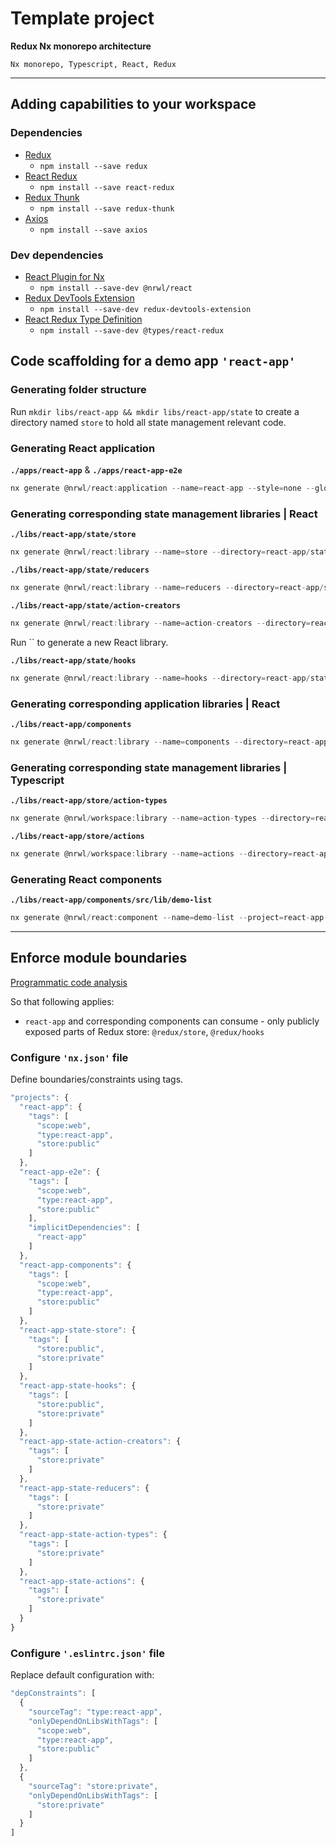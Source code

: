 # Template project

__**Redux Nx monorepo architecture**__

`Nx monorepo, Typescript, React, Redux`

---

## Adding capabilities to your workspace

### Dependencies

- [Redux](https://www.npmjs.com/package/redux)
  - `npm install --save redux`
- [React Redux](https://www.npmjs.com/package/react-redux)
  - `npm install --save react-redux`
- [Redux Thunk](https://www.npmjs.com/package/redux-thunk)
  - `npm install --save redux-thunk`
- [Axios](https://www.npmjs.com/package/axios)
  - `npm install --save axios`

### Dev dependencies

- [React Plugin for Nx](https://www.npmjs.com/package/@nrwl/react)
  - `npm install --save-dev @nrwl/react`
- [Redux DevTools Extension](https://www.npmjs.com/package/redux-devtools-extension)
  - `npm install --save-dev redux-devtools-extension`
- [React Redux Type Definition](https://www.npmjs.com/package/@types/react-redux)
  - `npm install --save-dev @types/react-redux`

## Code scaffolding for a demo app `'react-app'`

### Generating folder structure

Run `mkdir libs/react-app && mkdir libs/react-app/state` to create a directory named `store` to hold all state management relevant code.

### Generating React application

**`./apps/react-app`** & **`./apps/react-app-e2e`**

```javascript
nx generate @nrwl/react:application --name=react-app --style=none --globalCss --no-interactive
```

### Generating corresponding state management libraries | React

**`./libs/react-app/state/store`**

```javascript
nx generate @nrwl/react:library --name=store --directory=react-app/state --appProject=react-app --no-component --importPath=@redux/store --no-interactive
```

**`./libs/react-app/state/reducers`**

```javascript
nx generate @nrwl/react:library --name=reducers --directory=react-app/state --appProject=react-app --no-component --importPath=@redux/reducers --no-interactive
```

**`./libs/react-app/state/action-creators`**

```javascript
nx generate @nrwl/react:library --name=action-creators --directory=react-app/state --appProject=react-app --no-component --importPath=@redux/action-creators --no-interactive
```

Run `` to generate a new React library.

**`./libs/react-app/state/hooks`**

```javascript
nx generate @nrwl/react:library --name=hooks --directory=react-app/state --appProject=react-app --no-component --importPath=@redux/hooks --no-interactive
```

### Generating corresponding application libraries | React

**`./libs/react-app/components`**

```javascript
nx generate @nrwl/react:library --name=components --directory=react-app --appProject=react-app --no-component --importPath=@react-app/components --no-interactive
```

### Generating corresponding state management libraries | Typescript

**`./libs/react-app/store/action-types`**

```javascript
nx generate @nrwl/workspace:library --name=action-types --directory=react-app/state --importPath=@redux/action-types --unitTestRunner=none --no-interactive
```

**`./libs/react-app/store/actions`**

```javascript
nx generate @nrwl/workspace:library --name=actions --directory=react-app/state --importPath=@redux/actions --unitTestRunner=none --no-interactive
```

### Generating React components

**`./libs/react-app/components/src/lib/demo-list`**

```javascript
nx generate @nrwl/react:component --name=demo-list --project=react-app-components --export --globalCss --no-interactive
```

---

## Enforce module boundaries

[Programmatic code analysis
](https://medium.com/showpad-engineering/how-to-programmatically-enforce-boundaries-between-applications-and-libraries-in-an-nx-monorepo-39bf8fbec6ba
)

So that following applies:

- `react-app` and corresponding components can consume - only publicly exposed parts of Redux store: `@redux/store`, `@redux/hooks`

### Configure `'nx.json'` file

Define boundaries/constraints using tags.

```javascript
"projects": {
  "react-app": {
    "tags": [
      "scope:web",
      "type:react-app",
      "store:public"
    ]
  },
  "react-app-e2e": {
    "tags": [
      "scope:web",
      "type:react-app",
      "store:public"
    ],
    "implicitDependencies": [
      "react-app"
    ]
  },
  "react-app-components": {
    "tags": [
      "scope:web",
      "type:react-app",
      "store:public"
    ]
  },
  "react-app-state-store": {
    "tags": [
      "store:public",
      "store:private"
    ]
  },
  "react-app-state-hooks": {
    "tags": [
      "store:public",
      "store:private"
    ]
  },
  "react-app-state-action-creators": {
    "tags": [
      "store:private"
    ]
  },
  "react-app-state-reducers": {
    "tags": [
      "store:private"
    ]
  },
  "react-app-state-action-types": {
    "tags": [
      "store:private"
    ]
  },
  "react-app-state-actions": {
    "tags": [
      "store:private"
    ]
  }
}
```

### Configure `'.eslintrc.json'` file

Replace default configuration with:

```javascript
"depConstraints": [
  {
    "sourceTag": "type:react-app",
    "onlyDependOnLibsWithTags": [
      "scope:web",
      "type:react-app",
      "store:public"
    ]
  },
  {
    "sourceTag": "store:private",
    "onlyDependOnLibsWithTags": [
      "store:private"
    ]
  }
]
```
